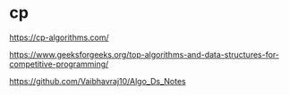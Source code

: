 # cp

https://cp-algorithms.com/

https://www.geeksforgeeks.org/top-algorithms-and-data-structures-for-competitive-programming/

https://github.com/Vaibhavraj10/Algo_Ds_Notes
